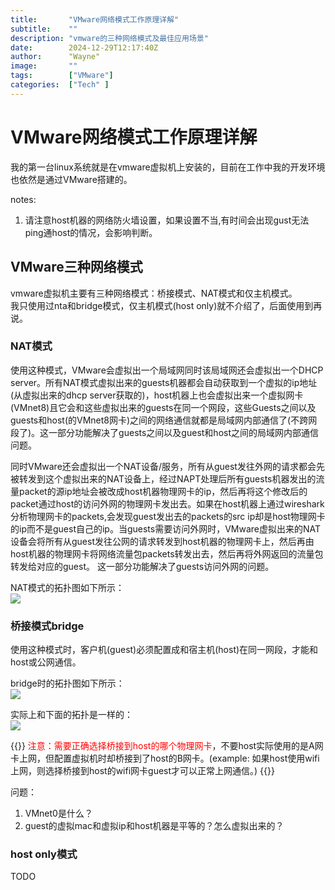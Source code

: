 ```yaml
---
title:       "VMware网络模式工作原理详解"
subtitle:    ""
description: "vmware的三种网络模式及最佳应用场景"
date:        2024-12-29T12:17:40Z
author:      "Wayne"
image:       ""
tags:        ["VMware"]
categories:  ["Tech" ]
---
```


# VMware网络模式工作原理详解

我的第一台linux系统就是在vmware虚拟机上安装的，目前在工作中我的开发环境也依然是通过VMware搭建的。

notes:  
1. 请注意host机器的网络防火墙设置，如果设置不当,有时间会出现gust无法ping通host的情况，会影响判断。

## VMware三种网络模式

vmware虚拟机主要有三种网络模式：桥接模式、NAT模式和仅主机模式。  
我只使用过nta和bridge模式，仅主机模式(host only)就不介绍了，后面使用到再说。

### NAT模式

使用这种模式，VMware会虚拟出一个局域网同时该局域网还会虚拟出一个DHCP server。所有NAT模式虚拟出来的guests机器都会自动获取到一个虚拟的ip地址(从虚拟出来的dhcp server获取的)，host机器上也会虚拟出来一个虚拟网卡(VMnet8)且它会和这些虚拟出来的guests在同一个网段，这些Guests之间以及guests和host(的VMnet8网卡)之间的网络通信就都是局域网内部通信了(不跨网段了)。这一部分功能解决了guests之间以及guest和host之间的局域网内部通信问题。  

同时VMware还会虚拟出一个NAT设备/服务，所有从guest发往外网的请求都会先被转发到这个虚拟出来的NAT设备上，经过NAPT处理后所有guests机器发出的流量packet的源ip地址会被改成host机器物理网卡的ip，然后再将这个修改后的packet通过host的访问外网的物理网卡发出去。如果在host机器上通过wireshark分析物理网卡的packets,会发现guest发出去的packets的src ip却是host物理网卡的ip而不是guest自己的ip。当guests需要访问外网时，VMware虚拟出来的NAT设备会将所有从guest发往公网的请求转发到host机器的物理网卡上，然后再由host机器的物理网卡将网络流量包packets转发出去，然后再将外网返回的流量包转发给对应的guest。 这一部分功能解决了guests访问外网的问题。

NAT模式的拓扑图如下所示：  
![](/img/VMware-nat-1.png)  

### 桥接模式bridge

使用这种模式时，客户机(guest)必须配置成和宿主机(host)在同一网段，才能和host或公网通信。

bridge时的拓扑图如下所示：  
![](/img/VMware-bridge-1.png)  

实际上和下面的拓扑是一样的：    
![](/img/VMware-bridge-2.png)   

{{<rawhtml>}}
<span style="color:red;">注意：需要正确选择桥接到host的哪个物理网卡</span>，不要host实际使用的是A网卡上网，但配置虚拟机时却桥接到了host的B网卡。(example: 如果host使用wifi上网，则选择桥接到host的wifi网卡guest才可以正常上网通信。)
{{</rawhtml>}}

问题：  
1. VMnet0是什么？
2. guest的虚拟mac和虚拟ip和host机器是平等的？怎么虚拟出来的？  

### host only模式

TODO